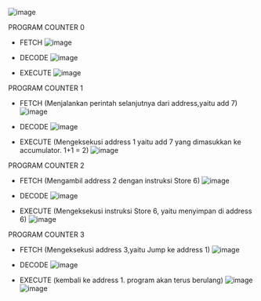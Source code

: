 ![image](https://github.com/luqmanrafi/SysOP24-312521027/assets/70551637/3be325de-ff61-4ff8-a694-4a2906fa28e1)

PROGRAM COUNTER 0
- FETCH
  ![image](https://github.com/luqmanrafi/SysOP24-312521027/assets/70551637/a1d73f8d-f067-4456-b056-d5b6b50f1bf9)

- DECODE
  ![image](https://github.com/luqmanrafi/SysOP24-312521027/assets/70551637/fb129fec-f2b6-4a0e-9d1c-1f29a0ff1bf4)

- EXECUTE
  ![image](https://github.com/luqmanrafi/SysOP24-312521027/assets/70551637/0b979003-c876-4877-9921-75e3c0e367da)

PROGRAM COUNTER 1
- FETCH (Menjalankan perintah selanjutnya dari address,yaitu add 7)
  ![image](https://github.com/luqmanrafi/SysOP24-312521027/assets/70551637/4ec321d0-27ee-4945-bdef-6ca925276c22)

- DECODE
  ![image](https://github.com/luqmanrafi/SysOP24-312521027/assets/70551637/4abbba9d-000b-475e-a881-18d9344cba41)

- EXECUTE (Mengeksekusi address 1 yaitu add 7 yang dimasukkan ke accumulator. 1+1 = 2)
  ![image](https://github.com/luqmanrafi/SysOP24-312521027/assets/70551637/2e2aca22-869b-46bb-89b0-a78cc6fdbbcd)

PROGRAM COUNTER 2
- FETCH (Mengambil address 2 dengan instruksi Store 6)
  ![image](https://github.com/luqmanrafi/SysOP24-312521027/assets/70551637/d203e131-5e83-43fd-bfff-1b62d3f01ed6)

- DECODE
  ![image](https://github.com/luqmanrafi/SysOP24-312521027/assets/70551637/386ecccf-1b86-4690-a0bc-75b2d5b616ad)

- EXECUTE (Mengeksekusi instruksi Store 6, yaitu menyimpan di address 6)
  ![image](https://github.com/luqmanrafi/SysOP24-312521027/assets/70551637/e4160788-1fb4-428c-9102-4a332abc375e)

PROGRAM COUNTER 3
- FETCH (Mengeksekusi address 3,yaitu Jump ke address 1)
  ![image](https://github.com/luqmanrafi/SysOP24-312521027/assets/70551637/4537d27c-0b92-4e36-9dd6-472db839fc89)

- DECODE
  ![image](https://github.com/luqmanrafi/SysOP24-312521027/assets/70551637/416ef1cc-8048-4dee-8d2c-91bbae58e441)

- EXECUTE (kembali ke address 1. program akan terus berulang)
  ![image](https://github.com/luqmanrafi/SysOP24-312521027/assets/70551637/aadaa2ae-8934-4554-9a7d-72107e33f500)
  ![image](https://github.com/luqmanrafi/SysOP24-312521027/assets/70551637/e78209e3-b8e6-4b20-816a-f4d31eb215bc)

  
